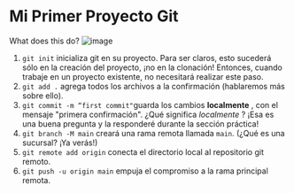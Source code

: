 # Mi Primer Proyecto Git
What does this do?
![image](https://github.com/IngZelaya/git-hands-on/assets/169614628/973d579b-12ac-466f-b88f-1a1703b2ffc9)

1. `git init` inicializa git en su proyecto. Para ser claros, esto sucederá sólo en la creación del proyecto, ¡no en la clonación! Entonces, cuando trabaje en un proyecto existente, no necesitará realizar este paso.
2. `git add .` agrega todos los archivos a la confirmación (hablaremos más sobre ello).
3. `git commit -m “first commit"`guarda los cambios **localmente** , con el mensaje "primera confirmación". ¿Qué significa *localmente* ? ¡Esa es una buena pregunta y la responderé durante la sección práctica!
4. `git branch -M main` creará una rama remota llamada `main`. (¿Qué es una sucursal? ¡Ya verás!)
5. `git remote add origin` conecta el directorio local al repositorio git remoto.
6. `git push -u origin main` empuja el compromiso a la rama principal remota.


